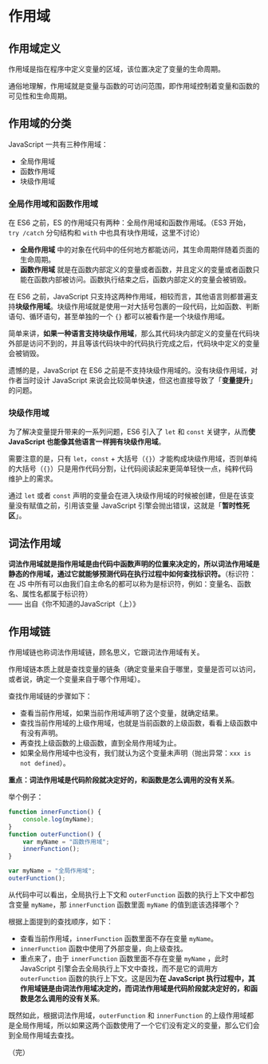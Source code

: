 # 作用域

## 作用域定义

作用域是指在程序中定义变量的区域，该位置决定了变量的生命周期。

通俗地理解，作用域就是变量与函数的可访问范围，即作用域控制着变量和函数的可见性和生命周期。

## 作用域的分类

JavaScript 一共有三种作用域：

* 全局作用域
* 函数作用域
* 块级作用域

### 全局作用域和函数作用域

在 ES6 之前，ES 的作用域只有两种：全局作用域和函数作用域。（ES3 开始，`try /catch` 分句结构和 `with` 中也具有块作用域，这里不讨论）

* **全局作用域** 中的对象在代码中的任何地方都能访问，其生命周期伴随着页面的生命周期。
* **函数作用域** 就是在函数内部定义的变量或者函数，并且定义的变量或者函数只能在函数内部被访问。函数执行结束之后，函数内部定义的变量会被销毁。

在 ES6 之前，JavaScript 只支持这两种作用域，相较而言，其他语言则都普遍支持**块级作用域**。块级作用域就是使用一对大括号包裹的一段代码，比如函数、判断语句、循环语句，甚至单独的一个 `{}` 都可以被看作是一个块级作用域。

简单来讲，**如果一种语言支持块级作用域**，那么其代码块内部定义的变量在代码块外部是访问不到的，并且等该代码块中的代码执行完成之后，代码块中定义的变量会被销毁。

遗憾的是，JavaScript 在 ES6 之前是不支持块级作用域的。没有块级作用域，对作者当时设计 JavaScript 来说会比较简单快速，但这也直接导致了「**变量提升**」的问题。

### 块级作用域

为了解决变量提升带来的一系列问题，ES6 引入了 `let` 和 `const` 关键字，从而**使 JavaScript 也能像其他语言一样拥有块级作用域**。

需要注意的是，只有 `let`，`const` + 大括号（`{}`）才能构成块级作用域，否则单纯的大括号（`{}`）只是用作代码分割，让代码阅读起来更简单轻快一点，纯粹代码维护上的需求。

通过 `let` 或者 `const` 声明的变量会在进入块级作用域的时候被创建，但是在该变量没有赋值之前，引用该变量 JavaScript 引擎会抛出错误，这就是「**暂时性死区**」。

## 词法作用域

**词法作用域就是指作用域是由代码中函数声明的位置来决定的，所以词法作用域是静态的作用域，通过它就能够预测代码在执行过程中如何查找标识符。**（标识符：在 JS 中所有可以由我们自主命名的都可以称为是标识符，例如：变量名、函数名、属性名都属于标识符）  
—— 出自《你不知道的JavaScript（上）》

## 作用域链

作用域链也称词法作用域链，顾名思义，它跟词法作用域有关。

作用域链本质上就是查找变量的链条（确定变量来自于哪里，变量是否可以访问，或者说，确定一个变量来自于哪个作用域）。

查找作用域链的步骤如下：

* 查看当前作用域，如果当前作用域声明了这个变量，就确定结果。
* 查找当前作用域的上级作用域，也就是当前函数的上级函数，看看上级函数中有没有声明。
* 再查找上级函数的上级函数，直到全局作用域为止。
* 如果全局作用域中也没有，我们就认为这个变量未声明（抛出异常：`xxx is not defined`）。

**重点：词法作用域是代码阶段就决定好的，和函数是怎么调用的没有关系**。

举个例子：

```javascript
function innerFunction() {
    console.log(myName);
}
function outerFunction() {
    var myName = "函数作用域";
    innerFunction();
}

var myName = "全局作用域";
outerFunction();
```

从代码中可以看出，全局执行上下文和 `outerFunction` 函数的执行上下文中都包含变量 `myName`，那 `innerFunction` 函数里面 `myName` 的值到底该选择哪个？

根据上面提到的查找顺序，如下：

* 查看当前作用域，`innerFunction` 函数里面不存在变量 `myName`。
* `innerFunction` 函数中使用了外部变量，向上级查找。
* 重点来了，由于 `innerFunction` 函数里面不存在变量 `myName` ，此时 JavaScript 引擎会去全局执行上下文中查找，而不是它的调用方 `outerFunction` 函数的执行上下文。这是因为**在 JavaScript 执行过程中，其作用域链是由词法作用域决定的，而词法作用域是代码阶段就决定好的，和函数是怎么调用的没有关系**。

既然如此，根据词法作用域，`outerFunction` 和 `innerFunction` 的上级作用域都是全局作用域，所以如果这两个函数使用了一个它们没有定义的变量，那么它们会到全局作用域去查找。

（完）
